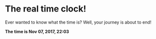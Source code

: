 # The real time clock!

Ever wanted to know what the time is? Well, your journey is about to end!

**The time is Nov 07, 2017, 22:03**